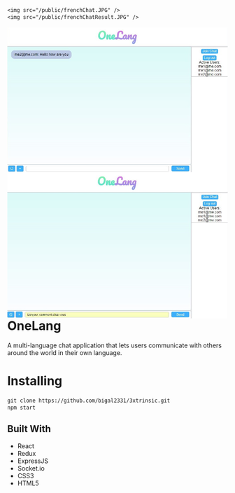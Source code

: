 
	<img src="/public/frenchChat.JPG" />
	<img src="/public/frenchChatResult.JPG" />
<img src="/public/frenchChatResult.JPG" align="right" />
<img src="/public/frenchChat.JPG" align="right" />

# OneLang

A multi-language chat application that lets users communicate with others around the world in their own language.



# Installing


```
git clone https://github.com/bigal2331/3xtrinsic.git
npm start
```
## Built With

* React
* Redux
* ExpressJS
* Socket.io
* CSS3
* HTML5
